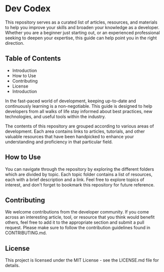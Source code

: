 # Dev Codex

This repository serves as a curated list of articles, resources, and materials to help you improve your skills and broaden your knowledge as a developer. Whether you are a beginner just starting out, or an experienced professional seeking to deepen your expertise, this guide can help point you in the right direction.

## Table of Contents

* Introduction
* How to Use
* Contributing
* License
* Introduction

In the fast-paced world of development, keeping up-to-date and continuously learning is a non-negotiable. This guide is designed to help developers from all walks of life stay informed about best practices, new technologies, and useful tools within the industry.

The contents of this repository are grouped according to various areas of development. Each area contains links to articles, tutorials, and other valuable resources that have been handpicked to enhance your understanding and proficiency in that particular field.

## How to Use

You can navigate through the repository by exploring the different folders which are divided by topic. Each topic folder contains a list of resources, each with a brief description and a link. Feel free to explore topics of interest, and don't forget to bookmark this repository for future reference.

## Contributing

We welcome contributions from the developer community. If you come across an interesting article, tool, or resource that you think would benefit others, feel free to add it to the appropriate section and submit a pull request. Please make sure to follow the contribution guidelines found in CONTRIBUTING.md.

## License

This project is licensed under the MIT License - see the LICENSE.md file for details.
